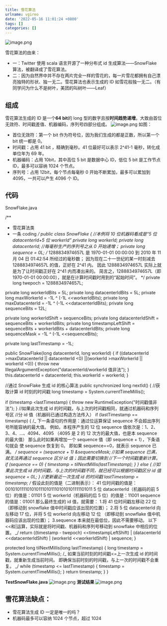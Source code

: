 ```yaml
---
title: 雪花算法
urlname: vgireo
date: '2022-05-16 11:01:24 +0800'
tags: []
categories: []
---
```


![image.png](https://cdn.nlark.com/yuque/0/2022/png/25799318/1652670119805-a636216c-5edf-45f4-b88a-f7ae59ca5b64.png#clientId=u676892a5-ba49-4&crop=0&crop=0&crop=1&crop=1&from=paste&id=uc3dc7ebe&margin=%5Bobject%20Object%5D&name=image.png&originHeight=678&originWidth=978&originalType=url∶=1&rotation=0&showTitle=false&size=120672&status=done&style=none&taskId=u60d5d3f8-72f3-44d7-a988-9759db8d397&title=)

雪花算法的由来：

- 一：Twitter 使用 scala 语言开源了一种分布式 id 生成算法——SnowFlake 算法，被翻译成了雪花算法。
- 二：因为自然界中并不存在两片完全一样的雪花的，每一片雪花都拥有自己漂亮独特的形状、独一无二。雪花算法也表示生成的 ID 如雪花般独一无二。（有同学问为什么不是树叶，美团的叫树叶——Leaf）

## **组成**

雪花算法生成的 ID 是一个**64 bit**的 long 型的数字且按**时间趋势递增**。大致由首位无效符、时间戳差值、机器编码，序列号四部分组成。
![image.png](https://cdn.nlark.com/yuque/0/2022/png/25799318/1652670119626-cb50cbcc-0d6d-4c13-bfdf-b7e8440b15aa.png#clientId=u676892a5-ba49-4&crop=0&crop=0&crop=1&crop=1&from=paste&id=ucceaf04b&margin=%5Bobject%20Object%5D&name=image.png&originHeight=156&originWidth=790&originalType=url∶=1&rotation=0&showTitle=false&size=62909&status=done&style=none&taskId=u81806e7f-6a70-45cb-822a-eef9f75a7ea&title=)
如图：

- 首位无效符：第一个 bit 作为符号位，因为我们生成的都是正数，所以第一个 bit 统一都是 0。
- 时间戳：占用 41 bit ，精确到毫秒。41 位最好可以表示 2^41-1 毫秒，转化成单位年为 69 年。
- 机器编码：占用 10bit，其中高位 5 bit 是数据中心 ID，低位 5 bit 是工作节点 ID，最多可以容纳 1024 个节点。
- 序列号：占用 12bit，每个节点每毫秒 0 开始不断累加，最多可以累加到 4095，一共可以产生 4096 个 ID。

## **代码**

SnowFlake.java

/\*\*

- 雪花算法类
- 一条 coding
  _/
  public class SnowFlake {
  //本例将 10 位机器码看成是“5 位 datacenterId+5 位 workerId”
  private long workerId;
  private long datacenterId;
  //每毫秒生产的序列号之从 0 开始递增；
  private long sequence = 0L;
  /_
  1288834974657L 是 1970-01-01 00:00:00 到 2010 年 11 月 04 日 01:42:54 所经过的毫秒数；
  因为现在二十一世纪的某一时刻减去 1288834974657L 的值，正好在 2^41 内。
  因此 1288834974657L 实际上就是为了让时间戳正好在 2^41 内而凑出来的。
  简言之，1288834974657L（即 1970-01-01 00:00:00），就是在计算时间戳时用到的“起始时间”。
  \*/
  private long twepoch = 1288834974657L;

private long workerIdBits = 5L;
private long datacenterIdBits = 5L;
private long maxWorkerId = -1L ^ (-1L <<workerIdBits);
private long maxDatacenterId = -1L ^ (-1L <<datacenterIdBits);
private long sequenceBits = 12L;

private long workerIdShift = sequenceBits;
private long datacenterIdShift = sequenceBits + workerIdBits;
private long timestampLeftShift = sequenceBits + workerIdBits + datacenterIdBits;
private long sequenceMask = -1L ^ (-1L <<sequenceBits);

private long lastTimestamp = -1L;

public SnowFlake(long datacenterId, long workerId) {
if ((datacenterId >maxDatacenterId || datacenterId <0)
||(workerId >maxWorkerId || workerId <0)) {
throw new IllegalArgumentException("datacenterId/workerId 值非法");
}
this.datacenterId = datacenterId;
this.workerId = workerId;
}

//通过 SnowFlake 生成 id 的核心算法
public synchronized long nextId() {
//获取计算 id 时刻的时间戳
long timestamp = System.currentTimeMillis();

if (timestamp <lastTimestamp) {
throw new RuntimeException("时间戳值非法");
}
//如果此次生成 id 的时间戳，与上次的时间戳相同，就通过机器码和序列号区
//分 id 值（机器码已通过构造方法传入）
if (lastTimestamp == timestamp) {
/_
下一条语句的作用是：通过位运算保证 sequence 不会超出序列号所能容纳的最大值。
例如，本程序产生的 12 位 sequence 值依次是：1、2、3、4、...、4094、4095
（4095 是 2 的 12 次方的最大值，也是本 sequence 的最大值）
那么此时如果再增加一个 sequence 值（即 sequence + 1），下条语句就会
使 sequence 恢复到 0。
即如果 sequence==0，就表示 sequence 已满。
_/
sequence = (sequence + 1) &sequenceMask;
//如果 sequence 已满，就无法再通过 sequence 区分 id 值；因此需要切换到
//下一个时间戳重新计算。
if (sequence == 0) {
timestamp = tilNextMillis(lastTimestamp);
}
} else {
//如果此次生成 id 的时间戳，与上次的时间戳不同，就已经可以根据时间戳区分 id 值
sequence = 0L;
}
//更新最近一次生成 id 的时间戳
lastTimestamp = timestamp;
/_
假设此刻的值是（二进制表示）：
41 位时间戳的值是：00101011110101011101011101010101111101011
5 位 datacenterId（机器码的前 5 位）的值是：01101
5 位 workerId（机器码的后 5 位）的值是：11001
sequence 的值是：01001
那么最终生成的 id 值，就需要： 1.将 41 位时间戳左移动 22 位（即移动到 snowflake 值中时间戳应该出现的位置）； 2.将 5 位 datacenterId 向左移动 17 位，并将 5 位 workerId 向左移动 12 位
（即移动到 snowflake 值中机器码应该出现的位置）；
3.sequence 本来就在最低位，因此不需要移动。
以下<<和|运算，实际就是将时间戳、机器码和序列号移动到 snowflake 中相应的位置。
_/
return ((timestamp - twepoch) <<timestampLeftShift)
| (datacenterId <<datacenterIdShift) | (workerId <<workerIdShift)
| sequence;
}

protected long tilNextMillis(long lastTimestamp) {
long timestamp = System.currentTimeMillis();
/_
如果当前时刻的时间戳<=上一次生成 id 的时间戳，就重新生成当前时间。
即确保当前时刻的时间戳，与上一次的时间戳不会重复。
_/
while (timestamp <= lastTimestamp) {
timestamp = System.currentTimeMillis();
}
return timestamp;
}
}

**TestSnowFlake.java**
![image.png](https://cdn.nlark.com/yuque/0/2022/png/25799318/1652670119930-67b1fff7-1266-44ff-adba-7b186923308b.png#clientId=u676892a5-ba49-4&crop=0&crop=0&crop=1&crop=1&from=paste&id=ub2455a9a&margin=%5Bobject%20Object%5D&name=image.png&originHeight=609&originWidth=1073&originalType=url∶=1&rotation=0&showTitle=false&size=349221&status=done&style=none&taskId=u5da7f8e2-215c-41c1-a0e2-0dbad67e171&title=)
**测试结果**
![image.png](https://cdn.nlark.com/yuque/0/2022/png/25799318/1652670119774-a0aeb3fd-421f-4117-adf8-339e572c83fb.png#clientId=u676892a5-ba49-4&crop=0&crop=0&crop=1&crop=1&from=paste&id=ue123d6ae&margin=%5Bobject%20Object%5D&name=image.png&originHeight=290&originWidth=1194&originalType=url∶=1&rotation=0&showTitle=false&size=162008&status=done&style=none&taskId=u46058ed9-42ba-4861-b83e-7ccd6a472de&title=)

## 雪花算法缺点：

- 雪花算法生成 ID 一定是唯一的吗？
- 机器码最多可以容纳 1024 个节点，超过 1024
